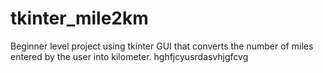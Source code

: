 # tkinter_mile2km
Beginner level project using tkinter GUI that converts the number of miles entered by the user into kilometer.
hghfjcyusrdasvhjgfcvg
